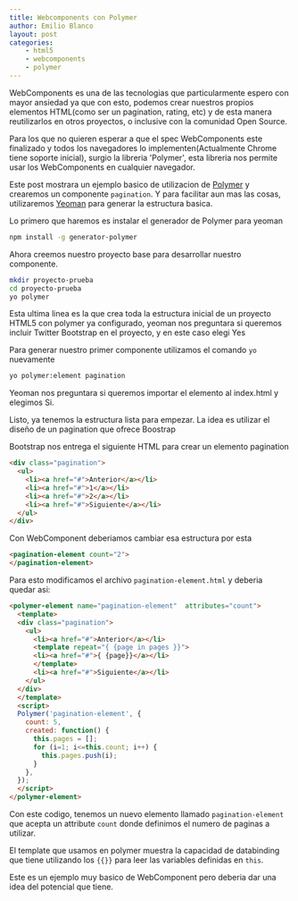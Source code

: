 ```yaml
---
title: Webcomponents con Polymer
author: Emilio Blanco
layout: post
categories:
    - html5
    - webcomponents
    - polymer
---
```


WebComponents es una de las tecnologias que particularmente espero con mayor ansiedad ya que con esto, podemos crear nuestros propios elementos HTML(como ser un pagination, rating, etc) y de esta manera reutilizarlos en otros proyectos, o inclusive con la comunidad Open Source.

Para los que no quieren esperar a que el spec WebComponents este finalizado y todos los navegadores lo implementen(Actualmente Chrome tiene soporte inicial), surgio la libreria 'Polymer', esta libreria nos permite usar los WebComponents en cualquier navegador.

Este post mostrara un ejemplo basico de utilizacion de [Polymer][1] y crearemos un componente `pagination`. Y para facilitar aun mas las cosas, utilizaremos [Yeoman][2] para generar la estructura basica.

Lo primero que haremos es instalar el generador de Polymer para yeoman

```bash
npm install -g generator-polymer
```

Ahora creemos nuestro proyecto base para desarrollar nuestro componente.

```bash
mkdir proyecto-prueba
cd proyecto-prueba
yo polymer
```

Esta ultima linea es la que crea toda la estructura inicial de un proyecto HTML5 con polymer ya configurado, yeoman nos preguntara si queremos incluir Twitter Bootstrap en el proyecto, y en este caso elegi Yes

Para generar nuestro primer componente utilizamos el comando `yo` nuevamente

```bash
yo polymer:element pagination
```

Yeoman nos preguntara si queremos importar el elemento al index.html y elegimos Si.

Listo, ya tenemos la estructura lista para empezar. La idea es utilizar el diseño de un pagination que ofrece Boostrap

Bootstrap nos entrega el siguiente HTML para crear un elemento pagination

```html
<div class="pagination">
  <ul>
    <li><a href="#">Anterior</a></li>
    <li><a href="#">1</a></li>
    <li><a href="#">2</a></li>
    <li><a href="#">Siguiente</a></li>
  </ul>
</div>
```

Con WebComponent deberiamos cambiar esa estructura por esta

```html
<pagination-element count="2">
</pagination-element>
```

Para esto modificamos el archivo `pagination-element.html` y deberia quedar asi:


```html
<polymer-element name="pagination-element"  attributes="count">
  <template>
  <div class="pagination">
    <ul>
      <li><a href="#">Anterior</a></li>
      <template repeat="{ {page in pages }}">
      <li><a href="#">{ {page}}</a></li>
      </template>
      <li><a href="#">Siguiente</a></li>
    </ul>
  </div>
  </template>
  <script>
  Polymer('pagination-element', {
    count: 5,
    created: function() {
      this.pages = [];
      for (i=1; i<=this.count; i++) {
        this.pages.push(i);
      }
    },
  });
  </script>
</polymer-element>

```

Con este codigo, tenemos un nuevo elemento llamado `pagination-element` que acepta un attribute `count` donde definimos el numero de paginas a utilizar.

El template que usamos en polymer muestra la capacidad de databinding que tiene utilizando los `{{}}` para leer las variables definidas en `this`. 

Este es un ejemplo muy basico de WebComponent pero deberia dar una idea del potencial que tiene.

[1]: http://www.polymer-project.org/
[2]: http://yeoman.io/
